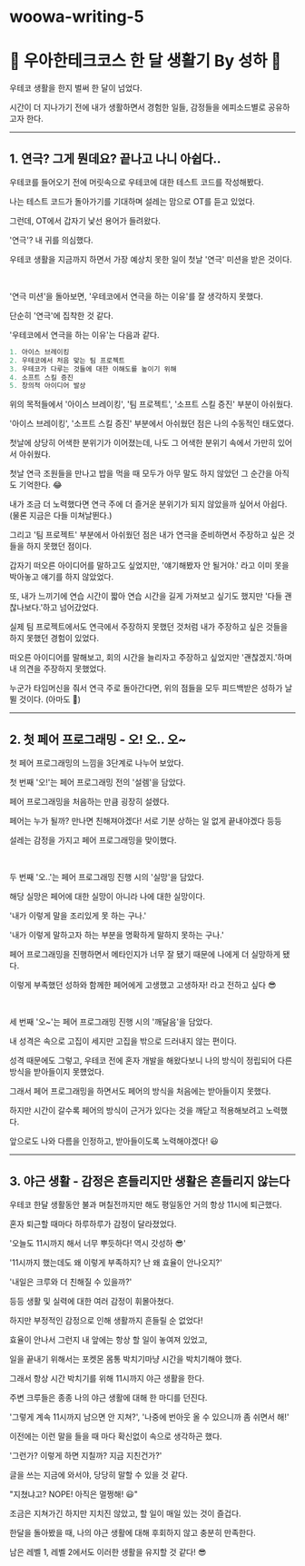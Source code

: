 # woowa-writing-5

# 🥳 우아한테크코스 한 달 생활기 By 성하 🥳

우테코 생활을 한지 벌써 한 달이 넘었다.

시간이 더 지나가기 전에 내가 생활하면서 경험한 일들, 감정들을 에피소드별로 공유하고자 한다.

---
## 1. 연극? 그게 뭔데요? 끝나고 나니 아쉽다..

우테코를 들어오기 전에 머릿속으로 우테코에 대한 테스트 코드를 작성해봤다.

나는 테스트 코드가 돌아가기를 기대하며 설레는 맘으로 OT를 듣고 있었다.

그런데, OT에서 갑자기 낯선 용어가 들려왔다.

'연극'? 내 귀를 의심했다.

우테코 생활을 지금까지 하면서 가장 예상치 못한 일이 첫날 '연극' 미션을 받은 것이다.

<br>

'연극 미션'을 돌아보면, '우테코에서 연극을 하는 이유'를 잘 생각하지 못했다.

단순히 '연극'에 집착한 것 같다.

'우테코에서 연극을 하는 이유'는 다음과 같다.
```java
1. 아이스 브레이킹
2. 우테코에서 처음 맞는 팀 프로젝트
3. 우테코가 다루는 것들에 대한 이해도를 높이기 위해
4. 소프트 스킬 증진
5. 창의적 아이디어 발상
```

위의 목적들에서 '아이스 브레이킹', '팀 프로젝트', '소프트 스킬 증진' 부분이 아쉬웠다.

'아이스 브레이킹', '소프트 스킬 증진' 부분에서 아쉬웠던 점은 나의 수동적인 태도였다.

첫날에 상당히 어색한 분위기가 이어졌는데, 나도 그 어색한 분위기 속에서 가만히 있어서 아쉬웠다.

첫날 연극 조원들을 만나고 밥을 먹을 때 모두가 아무 말도 하지 않았던 그 순간을 아직도 기억한다. 😂

내가 조금 더 노력했다면 연극 주에 더 즐거운 분위기가 되지 않았을까 싶어서 아쉽다. (물론 지금은 다들 미쳐날뛴다.)

그리고 '팀 프로젝트' 부분에서 아쉬웠던 점은 내가 연극을 준비하면서 주장하고 싶은 것들을 하지 못했던 점이다.

갑자기 떠오른 아이디어를 말하고도 싶었지만, '얘기해봤자 안 될거야.' 라고 이미 못을 박아놓고 얘기를 하지 않았었다.

또, 내가 느끼기에 연습 시간이 짧아 연습 시간을 길게 가져보고 싶기도 했지만 '다들 괜찮나보다.'하고 넘어갔었다.

실제 팀 프로젝트에서도 연극에서 주장하지 못했던 것처럼 내가 주장하고 싶은 것들을 하지 못했던 경험이 있었다.

떠오른 아이디어를 말해보고, 회의 시간을 늘리자고 주장하고 싶었지만 '괜찮겠지.'하며 내 의견을 주장하지 못했었다.

누군가 타임머신을 줘서 연극 주로 돌아간다면, 위의 점들을 모두 피드백받은 성하가 날뛸 것이다. (아마도 🥳)

---

## 2. 첫 페어 프로그래밍 - 오! 오.. 오~

첫 페어 프로그래밍의 느낌을 3단계로 나누어 보았다.

첫 번째 '오!'는 페어 프로그래밍 전의 '설렘'을 담았다.

페어 프로그래밍을 처음하는 만큼 굉장히 설렜다.

페어는 누가 될까? 만나면 친해져야겠다! 서로 기분 상하는 일 없게 끝내야겠다 등등

설레는 감정을 가지고 페어 프로그래밍을 맞이했다.

<br>

두 번째 '오..'는 페어 프로그래밍 진행 시의 '실망'을 담았다.

해당 실망은 페어에 대한 실망이 아니라 나에 대한 실망이다.

'내가 이렇게 말을 조리있게 못 하는 구나.'

'내가 이렇게 말하고자 하는 부분을 명확하게 말하지 못하는 구나.'

페어 프로그래밍을 진행하면서 메타인지가 너무 잘 됐기 때문에 나에게 더 실망하게 됐다.

이렇게 부족했던 성하와 함께한 페어에게 고생했고 고생하자! 라고 전하고 싶다 😎

<br>

세 번째 '오~'는 페어 프로그래밍 진행 시의 '깨달음'을 담았다.

내 성격은 속으로 고집이 세지만 고집을 밖으로 드러내지 않는 편이다.

성격 때문에도 그렇고, 우테코 전에 혼자 개발을 해왔다보니 나의 방식이 정립되어 다른 방식을 받아들이지 못헀었다.

그래서 페어 프로그래밍을 하면서도 페어의 방식을 처음에는 받아들이지 못했다.

하지만 시간이 갈수록 페어의 방식이 근거가 있다는 것을 깨닫고 적용해보려고 노력했다.

앞으로도 나와 다름을 인정하고, 받아들이도록 노력해야겠다! 😃

---

## 3. 야근 생활 - 감정은 흔들리지만 생활은 흔들리지 않는다

우테코 한달 생활동안 불과 며칠전까지만 해도 평일동안 거의 항상 11시에 퇴근했다.

혼자 퇴근할 때마다 하루하루가 감정이 달라졌었다.

'오늘도 11시까지 해서 너무 뿌듯하다! 역시 갓성하 😎'

'11시까지 했는데도 왜 이렇게 부족하지? 난 왜 효율이 안나오지?'

'내일은 크루와 더 친해질 수 있을까?'

등등 생활 및 실력에 대한 여러 감정이 휘몰아쳤다.

하지만 부정적인 감정으로 인해 생활까지 흔들릴 순 없었다!

효율이 안나서 그런지 내 앞에는 항상 할 일이 놓여져 있었고,

일을 끝내기 위해서는 포켓몬 몸통 박치기마냥 시간을 박치기해야 했다.

그래서 항상 시간 박치기를 위해 11시까지 야근 생활을 한다.

주변 크루들은 종종 나의 야근 생활에 대해 한 마디를 던진다.

'그렇게 계속 11시까지 남으면 안 지쳐?', '나중에 번아웃 올 수 있으니까 좀 쉬면서 해!'

이전에는 이런 말을 들을 때 마다 확신없이 속으로 생각하곤 했다.

'그런가? 이렇게 하면 지칠까? 지금 지친건가?'

글을 쓰는 지금에 와서야, 당당히 말할 수 있을 것 같다.

"지쳤냐고? NOPE! 아직은 멀쩡해! 😃"

조금은 지쳐가긴 하지만 지치진 않았고, 할 일이 매일 있는 것이 즐겁다.

한달을 돌아봤을 때, 나의 야근 생활에 대해 후회하지 않고 충분히 만족한다.

남은 레벨 1, 레벨 2에서도 이러한 생활을 유지할 것 같다! 😎
